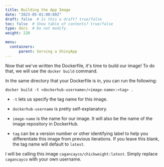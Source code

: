 ```yaml
---
title: Building the App Image
date: "2023-05-01:00:00Z"
draft: false  # Is this a draft? true/false
toc: false  # Show table of contents? true/false
type: docs  # Do not modify.
weight: 220

menu:
  containers:
      parent: Serving a ShinyApp
---
```


Now that we've written the Dockerfile, it's time to build our image! To do that, we will use the `docker build` command.

In the same directory that your Dockerfile is in, you can run the following:

```
docker build -t <dockerhub-username>/<image-name>:<tag> .
```

- `-t` lets us specify the tag name for this image.

- `dockerhub-username` is pretty self-explanatory.

- `image-name` is the name for our image. It will also be the name of the image repository in DockerHub.

- `tag` can be a version number or other identifying label to help you differentiate this image from previous iterations. If you leave this blank, the tag name will default to `latest`.


I will be calling this image `cagancayco/chickweight:latest`. Simply replace `cagancayco` with your own username.